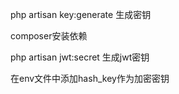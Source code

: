 php artisan key:generate 生成密钥

composer安装依赖  

php artisan jwt:secret 生成jwt密钥  

在env文件中添加hash_key作为加密密钥
